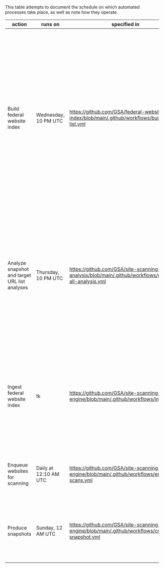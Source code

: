 
This table attempts to document the schedule on which automated processes take place, as well as note how they operate.  


| action                                        | runs on               | specified in                                                                                        | manually run at                                       | description                                                                                                                                                                                                                                                                                                                                      |
| --------------------------------------------- | --------------------- | --------------------------------------------------------------------------------------------------- | ----------------------------------------------------- | ------------------------------------------------------------------------------------------------------------------------------------------------------------------------------------------------------------------------------------------------------------------------------------------------------------------------------------------------ |
| Build federal website index                   | Wednesday, 10 PM UTC  | https://github.com/GSA/federal-website-index/blob/main/.github/workflows/build-list.yml             | https://github.com/GSA/federal-website-index/actions  | This action builds the target URL list using [this list of sources](https://github.com/GSA/federal-website-index/blob/main/builder/config.py) and [these instructions](https://github.com/GSA/federal-website-index/blob/main/builder/__main__.py) and saves it [here](https://github.com/GSA/federal-website-index/blob/main/data/site-scanning-target-url-list.csv), along with an analysis file containing metadata about the list creation process [here](https://github.com/GSA/federal-website-index/blob/main/data/site-scanning-target-url-list-analysis.csv). Various snapshot files are generated at each step of the build process in order to serve as breadcrumbs and are saved [here](https://github.com/GSA/federal-website-index/tree/main/data/snapshots).  |
| Analyze snapshot and target URL list analyses | Thursday, 10 PM UTC   | https://github.com/GSA/site-scanning-analysis/blob/main/.github/workflows/generate-all-analysis.yml | https://github.com/GSA/site-scanning-analysis/actions | This action creates three analysis reports in [this directory](https://github.com/GSA/site-scanning-analysis/tree/main/reports). These reports analyze: (1) the target URL list, (2) the primary snapshot that contains all live sites scanned, and (3) the "all" snapshot that contains all sites scanned.                                      |
| Ingest federal website index                  | tk                    | https://github.com/GSA/site-scanning-engine/blob/main/.github/workflows/ingest.yml                  | https://github.com/GSA/site-scanning-engine/actions   | This action prompts the scanning engine to ingest the target URL list, thereby updating the websites to be scanned, and removing invalid websites that are no longer present in the dataset.                                                                                                                                                     |
| Enqueue websites for scanning                 | Daily at 12:10 AM UTC | https://github.com/GSA/site-scanning-engine/blob/main/.github/workflows/enqueue-scans.yml           | https://github.com/GSA/site-scanning-engine/actions   | This action prompts the scanning engine to add every website to the scanning queue.                                                                                                                                                                                                                                                              |
| Produce snapshots                             | Sunday, 12 AM UTC     | https://github.com/GSA/site-scanning-engine/blob/main/.github/workflows/create-snapshot.yml         | https://github.com/GSA/site-scanning-engine/actions   | This action produces the CSV and JSON snapshots of the site scanning engine's most recent scan.                                                                                                                                                                                                                                                  |
